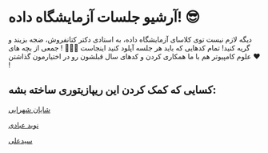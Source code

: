 # آرشیو جلسات آزمایشگاه داده! 😎
دیگه لازم نیست توی کلاسای آزمایشگاه داده، به استادی دکتر کتانفروش، ضجه بزیند و گریه کنید! تمام کدهایی که باید هر جلسه آپلود کنید اینجاست 🥳🎉✨ !
جمعی از بچه های علوم کامپیوتر هم با ما همکاری کردن و کدهای سال قبلشون رو در اختیارمون گذاشتن ❤️ !

## کسایی که کمک کردن این ریپازیتوری ساخته بشه:

[شایان شهرابی](https://github.com/ShayanShahrabi)

[نوید عبادی](https://github.com/Navid-Ebadi-2003)

[سیدعلی](https://github.com/seyed0123)
